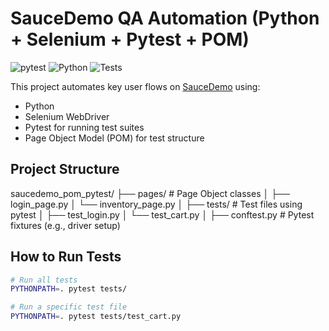 # SauceDemo QA Automation (Python + Selenium + Pytest + POM)

![pytest](https://github.com/LeenaBGit/saucedemo_pom_pytest/actions/workflows/pytest.yml/badge.svg)
![Python](https://img.shields.io/badge/python-3.10+-blue.svg)
![Tests](https://img.shields.io/badge/tests-passing-brightgreen)

This project automates key user flows on [SauceDemo](https://www.saucedemo.com) using:

-  Python
-  Selenium WebDriver
-  Pytest for running test suites
-  Page Object Model (POM) for test structure


## Project Structure
saucedemo_pom_pytest/
├── pages/ # Page Object classes
│ ├── login_page.py
│ └── inventory_page.py
│
├── tests/ # Test files using pytest
│ ├── test_login.py
│ └── test_cart.py
│
├── conftest.py # Pytest fixtures (e.g., driver setup)


## How to Run Tests

```bash
# Run all tests
PYTHONPATH=. pytest tests/

# Run a specific test file
PYTHONPATH=. pytest tests/test_cart.py


